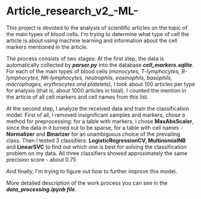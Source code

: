 # Article_research_v2_-ML-
This project is devoted to the analysis of scientific articles on the topic of the main types of blood cells. I'm trying to determine what type of cell the article is about using machine learning and information about the cell markers mentioned in the article.

The process consists of two stages:
At the first step, the data is automatically collected by ***parser.py*** into the database ***cell_markers.sqlite***. For each of the main types of blood cells (*monocytes, T-lymphocytes, B-lymphocytes, NK-lymphocytes, neutrophils, eosinophils, basophils, macrophages, erythrocytes and platelets*), I took about 100 articles per type for analysis (that is, about 1000 articles in total). I counted the mention in the article of all cell markers and cell names from this list.

At the second step, I analyze the received data and train the classification model.
First of all, I removed insignificant samples and markers, chose a method for preprocessing: for a table with markers, I chose **MaxAbsScaler**, since the data in it turned out to be sparse, for a table with cell names - **Normalizer** and **Binarizer** for an unambiguous choice of the prevailing class.
Then I tested 3 classifiers: **LogisticRegressionCV, MultinomialNB** and **LinearSVC** to find out which one is best for solving the classification problem on my data. All three classifiers showed approximately the same precision score - about 0.75

And finally, I'm trying to figure out how to further improve this model.

More detailed description of the work process you can see in the ***data_processing.ipynb file***.

